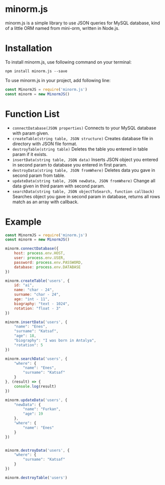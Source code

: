 
# minorm.js

minorm.js is a simple library to use JSON queries for MySQL database, kind of a little ORM named from mini-orm, written in Node.js.

# Installation

To install minorm.js, use following command on your terminal:

```
npm install minorm.js --save
```

To use minorm.js in your project, add following line:

```javascript
const MinormJS = require('minorm.js')
const minorm = new MinormJS()
```

# Function List
 - `connectDatabase(JSON properties)` Connects to your MySQL database with param given.
 - `createTable(string table, JSON structure)` Creates database file in directory with JSON file format.
 - `destroyTable(string table)` Deletes the table you entered in table param if it exists.
 - `insertData(string table, JSON data)` Inserts JSON object you entered in second param to database you entered in first param.
 - `destroyData(string table, JSON fromWhere)` Deletes data you gave in second param from table.
 - `updateData(string table, JSON newData, JSON fromWhere)` Change all data given in third param with second param.
 - `searchData(string table, JSON objectToSearch, function callback)` Searches object you gave in second param in database, returns all rows match as an array with callback.

# Example
```javascript
const MinormJS = require('minorm.js')
const minorm = new MinormJS()

minorm.connectDatabase({
    host: process.env.HOST,
    user: process.env.USER,
    password: process.env.PASSWORD,
    database: process.env.DATABASE
})

minorm.createTable('users', {
    id: "ai",
    name: "char - 24",
    surname: "char - 24",
    age: "int - 11",
    biography: "text - 1024",
    rotation: "float - 3"
})

minorm.insertData('users', {
    "name": "Enes",
    "surname": "Katsaf",
    "age": 18,
    "biography": "I was born in Antalya",
    "rotation": 5
})

minorm.searchData('users', {
    "where": {
        "name": "Enes",
        "surname": "Katsaf"
    }    
}, (result) => {
    console.log(result)
})

minorm.updateData('users', {
    "newData": {
        "name": "Furkan",
        "age": 19
    },
    "where": {
        "name": "Enes"
    }
})


minorm.destroyData('users', {
    "where": {
        "surname": "Katsaf"
    }
})

minorm.destroyTable('users')

```
